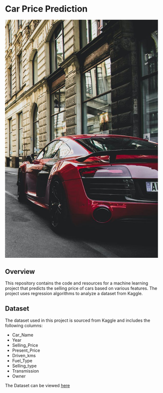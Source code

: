 # Car Price Prediction

![Car Price Prediction](car_1.jpeg)

## Overview

This repository contains the code and resources for a machine learning project that predicts the selling price of cars based on various features. The project uses regression algorithms to analyze a dataset from Kaggle.

## Dataset

The dataset used in this project is sourced from Kaggle and includes the following columns:

- Car_Name
- Year
- Selling_Price
- Present_Price
- Driven_kms
- Fuel_Type
- Selling_type
- Transmission
- Owner

The Dataset can be viewed [here](https://github.com/Modassirnazar/OIBSIP_3/blob/f98d2c52a6530841ff275efd2fcb7c3013111daa/car%20data.csv)
